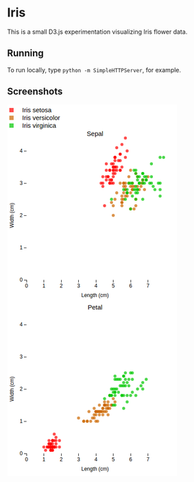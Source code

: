 # Iris

This is a small D3.js experimentation visualizing Iris flower data.

## Running

To run locally, type `python -m SimpleHTTPServer`, for example.

## Screenshots

![Iris](screenshot.png)

